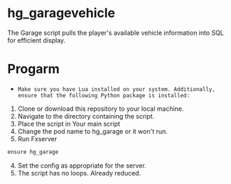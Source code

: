 # hg_garagevehicle
The Garage script pulls the player's available vehicle information into SQL for efficient display.

# Progarm 
- `Make sure you have Lua installed on your system. Additionally, ensure that the following Python package is installed:`
  
1. Clone or download this repository to your local machine.
2. Navigate to the directory containing the script.
3. Place the script in Your main script
4. Change the pod name to hg_garage or it won't run.
5. Run Fxserver 
```bash
ensure hg_garage
```
4. Set the config as appropriate for the server.
5. The script has no loops. Already reduced.


